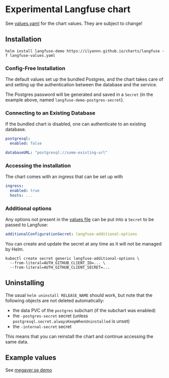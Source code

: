 # Experimental Langfuse chart

See [values.yaml](values.yaml) for the chart values. They are subject to change!

## Installation

```shell
helm install langfuse-demo https://ilyannn.github.io/charts/langfuse -f langfuse-values.yaml
```

### Config-Free Installation

The default values set up the bundled Postgres, and the chart takes care of and setting up 
the authentication between the database and the service. 

The Postgres password will be generated and saved in a `Secret` (in the example above, named
`langfuse-demo-postgres-secret`).


### Connecting to an Existing Database

If the bundled chart is disabled, one can authenticate to an existing database. 

```yaml
postgresql:
  enabled: false

databaseURL: "postgresql://some-existing-url"
```


### Accessing the installation

The chart comes with an ingress that can be set up with

```yaml
ingress:
  enabled: true
  hosts: ...
```

### Additional options

Any options not present in the [values file](values.yaml) can be put into a `Secret` to be passed to Langfuse:

```yaml
additionalConfigurationSecret: langfuse-additional-options
```

You can create and update the secret at any time as it will not be managed by Helm.

```shell
kubectl create secret generic langfuse-additional-options \
  --from-literal=AUTH_GITHUB_CLIENT_ID=... \
  --from-literal=AUTH_GITHUB_CLIENT_SECRET=...
```

## Uninstalling

The usual `helm uninstall RELEASE_NAME` should work, but note that the following objects are not deleted automatically:

- the data PVC of the `postgres` subchart (if the subchart was enabled)
- the `-postgres-secret` secret (unless `postgresql.secret.alwaysKeepWhenUninstalled` is unset)
- the `-internal-secret` secret

This means that you can reinstall the chart and continue accessing the same data.

## Example values

See [megaver.se demo](https://docs.cluster.megaver.se/cluster/langfuse-demo-values.yaml)
